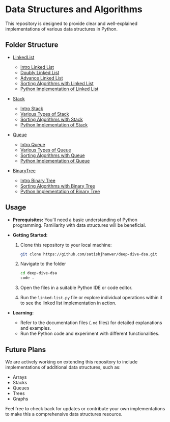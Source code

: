 # Data Structures and Algorithms

This repository is designed to provide clear and well-explained implementations of various data structures in Python.

## Folder Structure

- [LinkedList](LinkedList/)

  - [Intro Linked List](LinkedList/linked-list.md)
  - [Doubly Linked List](LinkedList/doubly-linked-list.md)
  - [Advance Linked List](LinkedList/advance-linked-list.md)
  - [Sorting Algorithms with Linked List](LinkedList/sorting-with-linked-list.md)
  - [Python Implementation of Linked List](LinkedList/linked-list.py)

- [Stack](Stack/)

  - [Intro Stack](Stack/stack.md)
  - [Various Types of Stack](Stack/types-of-stack.md)
  - [Sorting Algorithms with Stack](Stack/sorting-with-stack.md)
  - [Python Implementation of Stack](Stack/stack.py)

- [Queue](Queue/)

  - [Intro Queue](Queue/queue.md)
  - [Various Types of Queue](Queue/types-of-queue.md)
  - [Sorting Algorithms with Queue](Queue/sorting-with-queue.md)
  - [Python Implementation of Queue](Queue/queue.py)

- [BinaryTree](BinaryTree/)

  - [Intro Binary Tree](BinaryTree/binary-tree.md)
  - [Sorting Algorithms with Binary Tree](BinaryTree/sorting-with-binary-tree.md)
  - [Python Implementation of Binary Tree](BinaryTree/binary-tree.py)

## Usage

- **Prerequisites:** You'll need a basic understanding of Python programming. Familiarity with data structures will be beneficial.

- **Getting Started:**

  1. Clone this repository to your local machine:

     ```bash
     git clone https://github.com/satishjhanwer/deep-dive-dsa.git
     ```

  2. Navigate to the folder

     ```bash
     cd deep-dive-dsa
     code .
     ```

  3. Open the files in a suitable Python IDE or code editor.
  4. Run the `linked-list.py` file or explore individual operations within it to see the linked list implementation in action.

- **Learning:**
  - Refer to the documentation files (`.md` files) for detailed explanations and examples.
  - Run the Python code and experiment with different functionalities.

## Future Plans

We are actively working on extending this repository to include implementations of additional data structures, such as:

- Arrays
- Stacks
- Queues
- Trees
- Graphs

Feel free to check back for updates or contribute your own implementations to make this a comprehensive data structures resource.
